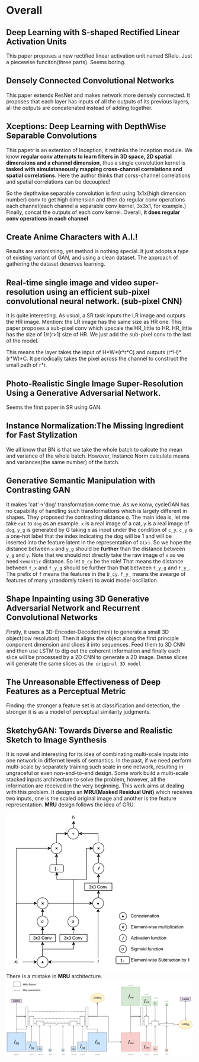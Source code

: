 # Overall
## Deep Learning with S-shaped Rectified Linear Activation Units
This paper proposes a new rectified linear activation unit named SRelu. 
Just a piecewise funciton(three parts). Seems boring.

## Densely Connected Convolutional Networks
This paper extends ResNet and makes network more densely connected.
It proposes that each layer has inputs of all the outputs of its previous layers,
all the outputs are concatenated instead of adding together. 

## Xceptions: Deep Learning with DepthWise Separable Convolutions
This papetr is an extention of Inception, it rethinks the Inception module.
We know **regular conv attempts to learn filters in 3D space, 2D spatial dimensions and a channel dimension**, thus
a single convolution kernel is **tasked with simulataneously mapping cross-channel correlations and spatial correlations.**
Here the author thinks that corss-channel correlations and spatial correlations can be decoupled!

So the depthwise separable convolution is first using 1x1x(high dimension number) conv to get high dimension and then do regular
conv operations each channel(each channel a separable conv kernel, 3x3x1, for example.) Finally, concat the outputs of each conv kernel. Overall, **it does regular conv operations in each channel**

## Create Anime Characters with A.I.!
Results are astonishing, yet method is nothing special. It just adopts a type of existing variant of GAN, and using a clean dataset.
The approach of gathering the dataset deserves learning.

## Real-time single image and video super-resolution using an efficient sub-pixel convolutional neural network. (sub-pixel CNN)
It is quite interesting. As usual, a SR task inputs the LR image and outputs the HR image. Mention: the LR image has the same size as HR one. This paper proposes a
sub-pixel conv which upscale the HR\_little to HR. HR\_little has the size of 1/r(r>1)
size of HR. We just add the sub-pixel conv to the last of the model.

This means the layer takes the input of H\*W\*(r\*r\*C) and outputs (r\*H)\*(r\*W)\*C.
It periodically takes the pixel across the channel to construct the small path of r*r.

## Photo-Realistic Single Image Super-Resolution Using a Generative Adversarial Network.
Seems the first paper in SR using GAN.

## Instance Normalization:The Missing Ingredient for Fast Stylization
We all know that BN is that we take the whole batch to calcute the mean and variance of the whole batch. However, Instance Norm calculate means and variances(the same number) of the batch.

## Generative Semantic Manipulation with Contrasting GAN
It makes 'cat'->'dog' transformation come true. As we konw, cycleGAN has no capability of handling such transformations which is largely different in shapes. They proposed the contrasting distance `Q`. The main idea is, let me take `cat` to `dog` as an example.
`x` is a real image of a cat, `y` is a real image of `dog`, `y_g` is generated by G taking x as input under the condition of `c_y`. `c_y` is a one-hot label that the index indicating the dog will be 1 and will be
inserted into the feature latent in the representation of `G(x)`. So we hope the distance between `x` and `y_g` should be **further**  than the distance between `y_g` and `y`. Note that we should not directly take the raw image of `x` as we need `semantic` distance. So
let `D_cy` be the role! That means the distance between `f_x` and `f_y_g` should be further than that between `f_y_g` and `f_y_`. The prefix of `f` means the features in the `D_cy`. `f_y_` means the avearge of features of many `y`(randomly taken) to avoid model oscillation.

## Shape Inpainting using 3D Generative Adversarial Network and Recurrent Convolutional Networks
Firstly, it uses a 3D-Encoder-Decoder(mini) to generate a small 3D object(low resolution). Then it aligns the object along the
first principle conponent dimension and slices it into sequences. Feed them to 3D CNN and then use LSTM to dig out the coherent
information and finally each slice will be processed by a 2D CNN to generate a 2D image. Dense slices will generate the same slices as `the original 3D model`

## The Unreasonable Effectiveness of Deep Features as a Perceptual Metric
Finding: the stronger a feature set is at classification and detection, the stronger it is as a model of perceptual similarity judgments.

## SketchyGAN: Towards Diverse and Realistic Sketch to Image Synthesis
It is novel and interesting for its idea of combinating multi-scale inputs into one network in differnet levels of semantics.
In the past, if we need perform multi-scale by separately training such scale in one network, resulting in ungraceful or even non-end-to-end design.
Some work build a multi-scale stacked inputs architecture to solve the problem, however, all the information are received in the very beginning.
This work aims at dealing with this problem. It designs an **MRU(Masked Residual Unit)** which receives two inputs, one is the scaled original image and
another is the feature representation. **MRU** design follows the idea of GRU.

![MRU](../imgs/SketchyGAN_MRU.png)
There is a mistake in **MRU** architecture.
![Network](../imgs/SketchyGAN_Unet.png)